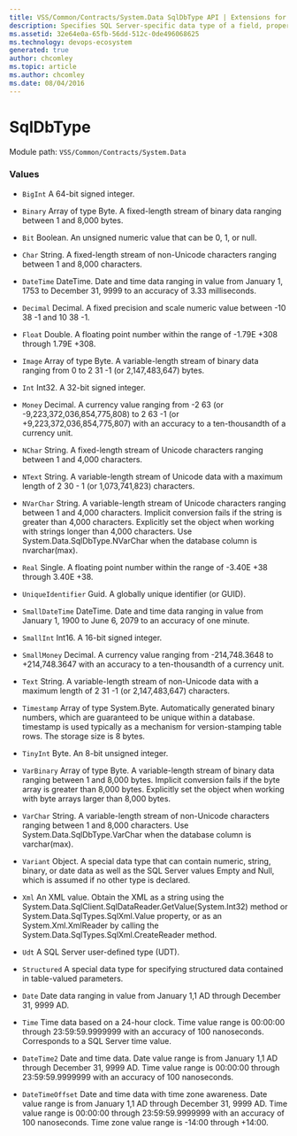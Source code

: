 ```yaml
---
title: VSS/Common/Contracts/System.Data SqlDbType API | Extensions for Azure DevOps Services
description: Specifies SQL Server-specific data type of a field, property, for use in a System.Data.SqlClient.SqlParameter.
ms.assetid: 32e64e0a-65fb-56dd-512c-0de496068625
ms.technology: devops-ecosystem
generated: true
author: chcomley
ms.topic: article
ms.author: chcomley
ms.date: 08/04/2016
---
```


# SqlDbType

Module path: `VSS/Common/Contracts/System.Data`

### Values

- `BigInt` A 64-bit signed integer.

- `Binary` Array of type Byte. A fixed-length stream of binary data ranging between 1 and 8,000 bytes.

- `Bit` Boolean. An unsigned numeric value that can be 0, 1, or null.

- `Char` String. A fixed-length stream of non-Unicode characters ranging between 1 and 8,000 characters.

- `DateTime` DateTime. Date and time data ranging in value from January 1, 1753 to December 31, 9999 to an accuracy of 3.33 milliseconds.

- `Decimal` Decimal. A fixed precision and scale numeric value between -10 38 -1 and 10 38 -1.

- `Float` Double. A floating point number within the range of -1.79E +308 through 1.79E +308.

- `Image` Array of type Byte. A variable-length stream of binary data ranging from 0 to 2 31 -1 (or 2,147,483,647) bytes.

- `Int` Int32. A 32-bit signed integer.

- `Money` Decimal. A currency value ranging from -2 63 (or -9,223,372,036,854,775,808) to 2 63 -1 (or +9,223,372,036,854,775,807) with an accuracy to a ten-thousandth of a currency unit.

- `NChar` String. A fixed-length stream of Unicode characters ranging between 1 and 4,000 characters.

- `NText` String. A variable-length stream of Unicode data with a maximum length of 2 30 - 1 (or 1,073,741,823) characters.

- `NVarChar` String. A variable-length stream of Unicode characters ranging between 1 and 4,000 characters. Implicit conversion fails if the string is greater than 4,000 characters. Explicitly set the object when working with strings longer than 4,000 characters. Use System.Data.SqlDbType.NVarChar when the database column is nvarchar(max).

- `Real` Single. A floating point number within the range of -3.40E +38 through 3.40E +38.

- `UniqueIdentifier` Guid. A globally unique identifier (or GUID).

- `SmallDateTime` DateTime. Date and time data ranging in value from January 1, 1900 to June 6, 2079 to an accuracy of one minute.

- `SmallInt` Int16. A 16-bit signed integer.

- `SmallMoney` Decimal. A currency value ranging from -214,748.3648 to +214,748.3647 with an accuracy to a ten-thousandth of a currency unit.

- `Text` String. A variable-length stream of non-Unicode data with a maximum length of 2 31 -1 (or 2,147,483,647) characters.

- `Timestamp` Array of type System.Byte. Automatically generated binary numbers, which are guaranteed to be unique within a database. timestamp is used typically as a mechanism for version-stamping table rows. The storage size is 8 bytes.

- `TinyInt` Byte. An 8-bit unsigned integer.

- `VarBinary` Array of type Byte. A variable-length stream of binary data ranging between 1 and 8,000 bytes. Implicit conversion fails if the byte array is greater than 8,000 bytes. Explicitly set the object when working with byte arrays larger than 8,000 bytes.

- `VarChar` String. A variable-length stream of non-Unicode characters ranging between 1 and 8,000 characters. Use System.Data.SqlDbType.VarChar when the database column is varchar(max).

- `Variant` Object. A special data type that can contain numeric, string, binary, or date data as well as the SQL Server values Empty and Null, which is assumed if no other type is declared.

- `Xml` An XML value. Obtain the XML as a string using the System.Data.SqlClient.SqlDataReader.GetValue(System.Int32) method or System.Data.SqlTypes.SqlXml.Value property, or as an System.Xml.XmlReader by calling the System.Data.SqlTypes.SqlXml.CreateReader method.

- `Udt` A SQL Server user-defined type (UDT).

- `Structured` A special data type for specifying structured data contained in table-valued parameters.

- `Date` Date data ranging in value from January 1,1 AD through December 31, 9999 AD.

- `Time` Time data based on a 24-hour clock. Time value range is 00:00:00 through 23:59:59.9999999 with an accuracy of 100 nanoseconds. Corresponds to a SQL Server time value.

- `DateTime2` Date and time data. Date value range is from January 1,1 AD through December 31, 9999 AD. Time value range is 00:00:00 through 23:59:59.9999999 with an accuracy of 100 nanoseconds.

- `DateTimeOffset` Date and time data with time zone awareness. Date value range is from January 1,1 AD through December 31, 9999 AD. Time value range is 00:00:00 through 23:59:59.9999999 with an accuracy of 100 nanoseconds. Time zone value range is -14:00 through +14:00.
